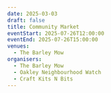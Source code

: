 ```yaml
---
date: 2025-03-03
draft: false
title: Community Market
eventStart: 2025-07-26T12:00:00
eventEnd: 2025-07-26T15:00:00
venues:
  - The Barley Mow
organisers:
  - The Barley Mow
  - Oakley Neighbourhood Watch
  - Craft Kits N Bits
---
```

